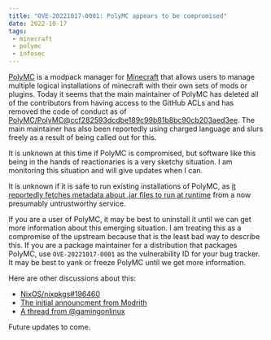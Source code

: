 ```yaml
---
title: "OVE-20221017-0001: PolyMC appears to be compromised"
date: 2022-10-17
tags:
 - minecraft
 - polymc
 - infosec
---
```


<xeblog-hero ai="Waifu Diffusion V1.3" file="cyberpunk-forest-fire" prompt="studio ghibli, cyberpunk, trash can, fire, forest fire, forest, lots of fire"></xeblog-hero>

[PolyMC](https://polymc.org/) is a modpack manager for
[Minecraft](https://www.minecraft.net/en-us) that allows users to manage
multiple logical installations of minecraft with their own sets of mods or
plugins. Today it seems that the main maintainer of PolyMC has deleted all of
the contributors from having access to the GitHub ACLs and has removed the code
of conduct as of
[PolyMC/PolyMC@ccf282593dcdbe189c99b81b8bc90cb203aed3ee](https://github.com/PolyMC/PolyMC/commit/ccf282593dcdbe189c99b81b8bc90cb203aed3ee).
The main maintainer has also been reportedly using charged language and slurs
freely as a result of being called out for this.

It is unknown at this time if PolyMC is compromised, but software like this
being in the hands of reactionaries is a very sketchy situation. I am monitoring
this situation and will give updates when I can.

It is unknown if it is safe to run existing installations of PolyMC, as [it
reportedly fetches metadata about .jar files to run at runtime](https://github.com/NixOS/nixpkgs/issues/196460)
from a now presumably untrustworthy service.

If you are a user of PolyMC, it may be best to uninstall it until we can get
more information about this emerging situation. I am treating this as a
compromise of the upstream because that is the least bad way to describe this.
If you are a package maintainer for a distribution that packages PolyMC, use
`OVE-20221017-0001` as the vulnerability ID for your bug tracker. It may be best
to yank or freeze PolyMC until we get more information.

Here are other discussions about this:
- [NixOS/nixpkgs#196460](https://github.com/NixOS/nixpkgs/issues/196460)
- [The initial announcment from
  Modrith](https://twitter.com/modrinth/status/1582093129641234432)
- [A thread from
  @gamingonlinux](https://twitter.com/gamingonlinux/status/1582103691762405378)

Future updates to come.
